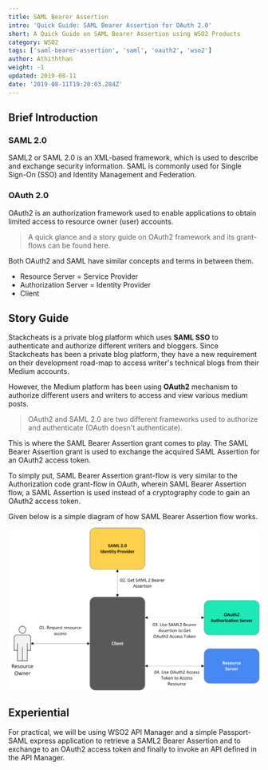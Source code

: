 ```yaml
---
title: SAML Bearer Assertion
intro: 'Quick Guide: SAML Bearer Assertion for OAuth 2.0'
short: A Quick Guide on SAML Bearer Assertion using WSO2 Products
category: WSO2
tags: ['saml-bearer-assertion', 'saml', 'oauth2', 'wso2']
author: Athiththan
weight: -1
updated: 2019-08-11
date: '2019-08-11T19:20:03.284Z'
---
```


## Brief Introduction

### SAML 2.0

SAML2 or SAML 2.0 is an XML-based framework, which is used to describe and exchange security information. SAML is commonly used for Single Sign-On (SSO) and Identity Management and Federation.

### OAuth 2.0

OAuth2 is an authorization framework used to enable applications to obtain limited access to resource owner (user) accounts.

> A quick glance and a story guide on OAuth2 framework and its grant-flows can be found here.

Both OAuth2 and SAML have similar concepts and terms in between them.

* Resource Server = Service Provider
* Authorization Server = Identity Provider
* Client

## Story Guide

Stackcheats is a private blog platform which uses **SAML SSO** to authenticate and authorize different writers and bloggers. Since Stackcheats has been a private blog platform, they have a new requirement on their development road-map to access writer's technical blogs from their  Medium accounts.

However, the Medium platform has been using **OAuth2** mechanism to authorize different users and writers to access and view various medium posts.

> OAuth2 and SAML 2.0 are two different frameworks used to authorize and authenticate (OAuth doesn't authenticate).

This is where the SAML Bearer Assertion grant comes to play. The SAML Bearer Assertion grant is used to exchange the acquired SAML Assertion for an OAuth2 access token.

To simply put, SAML Bearer Assertion grant-flow is very similar to the Authorization code grant-flow in OAuth, wherein SAML Bearer Assertion flow, a SAML Assertion is used instead of a cryptography code to gain an OAuth2 access token.

Given below is a simple diagram of how SAML Bearer Assertion flow works.

![SAML2 Bearer Assertion Flow](assets/saml-bearer-assertion/saml2-bearer-assertion.png)

## Experiential

For practical, we will be using WSO2 API Manager and a simple Passport-SAML express application to retrieve a SAML2 Bearer Assertion and to exchange to an OAuth2 access token and finally to invoke an API defined in the API Manager.
